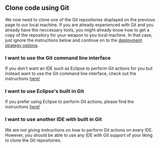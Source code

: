 ## Clone code using Git ##

We now need to clone one of the Git repositories displayed on the previous page to our local machine.
If you are already experienced with Git and you already have the neccessary tools, you might already know how to get a copy of the repository for your weapon to you local machine. In that case, just ignore the instructions below and continue on to the [deployment strategy options](deployment.md).


### I want to use the Git command line interface ###

If you don't want an IDE such as Eclipse to perform Git actions for you but instead want to use the Git command line interface, check out the instructions [here!](deployment/commandlinegit.md)

### I want to use Eclipse's built in Git ###

If you prefer using Eclipse to perform Git actions, please find the instructions [here!](deployment/eclipsegit.md)

### I want to use another IDE with built in Git ###

We are not giving instructions on how to perform Git actions on every IDE. However, you should be able to use any IDE with Git support of your liking to clone the Git repositories.
